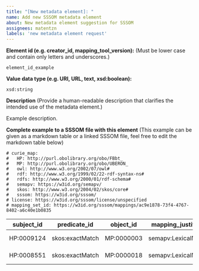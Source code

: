 ```yaml
---
title: "[New metadata element]: "
name: Add new SSSOM metadata element
about: New metadata element suggestion for SSSOM
assignees: matentzn 
labels: 'new metadata element request'
---
```


**Element id (e.g. creator_id, mapping_tool_version):**
(Must be lower case and contain only letters and underscores.)

```
element_id_example
```

**Value data type (e.g. URI, URL, text, xsd:boolean):**

```
xsd:string
```

**Description**
(Provide a human-readable description that clarifies the intended use of the metadata element.)

Example description.

**Complete example to a SSSOM file with this element**
(This example can be given as a markdown table or a linked SSSOM file, feel free to edit the markdown table below)

```
# curie_map:
#   HP: http://purl.obolibrary.org/obo/FBbt_
#   MP: http://purl.obolibrary.org/obo/UBERON_
#   owl: http://www.w3.org/2002/07/owl#
#   rdf: http://www.w3.org/1999/02/22-rdf-syntax-ns#
#   rdfs: http://www.w3.org/2000/01/rdf-schema#
#   semapv: https://w3id.org/semapv/
#   skos: http://www.w3.org/2004/02/skos/core#
#   sssom: https://w3id.org/sssom/
# license: https://w3id.org/sssom/license/unspecified
# mapping_set_id: https://w3id.org/sssom/mappings/ac9e1878-73f4-4767-8402-a6c40e1b0835
```

| subject_id	| predicate_id	  | object_id	  | mapping_justification   | element_id_example	| 
| ----------- | --------------- | ----------- | ----------------------- | ------------------- |
| HP:0009124	| skos:exactMatch	| MP:0000003	| semapv:LexicalMatching	| YOUR EXAMPLE VALUE	| 
| HP:0008551	| skos:exactMatch	| MP:0000018	| semapv:LexicalMatching	| YOUR EXAMPLE VALUE	|
